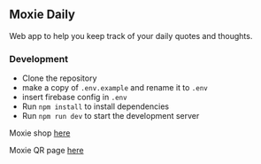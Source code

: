 ## Moxie Daily

Web app to help you keep track of your daily quotes and thoughts.


### Development

- Clone the repository
- make a copy of `.env.example` and rename it to `.env`
- insert firebase config in `.env`
- Run `npm install` to install dependencies
- Run `npm run dev` to start the development server

Moxie shop [here](https://moxieimpact.com/)

Moxie QR page [here](https://my.moxieimpact.com/)